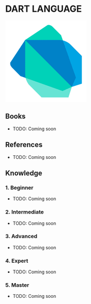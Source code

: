 # DART LANGUAGE

[![Dart Language](./asset/icon/dart_sm_icon.png)](https://github.com/nathantran-zl/dart-flutter/tree/feature/dart-language)

## Books

* TODO: Coming soon

## References

* TODO: Coming soon

## Knowledge

### 1. Beginner

* TODO: Coming soon

### 2. Intermediate

* TODO: Coming soon

### 3. Advanced

* TODO: Coming soon

### 4. Expert

* TODO: Coming soon

### 5. Master

* TODO: Coming soon
